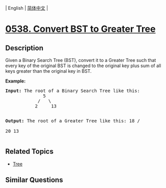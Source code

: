 
| English | [简体中文](README.md) |

# [0538. Convert BST to Greater Tree](https://leetcode-cn.com/problems/convert-bst-to-greater-tree/)

## Description

<p>Given a Binary Search Tree (BST), convert it to a Greater Tree such that every key of the original BST is changed to the original key plus sum of all keys greater than the original key in BST.</p>

<p>
<b>Example:</b>
<pre>
<b>Input:</b> The root of a Binary Search Tree like this:
              5
            /   \
           2     13

<b>Output:</b> The root of a Greater Tree like this:
             18
            /   \
          20     13
</pre>
</p>

## Related Topics

- [Tree](https://leetcode-cn.com/tag/tree)

## Similar Questions


